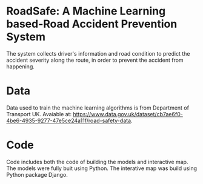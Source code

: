 # RoadSafe: A Machine Learning based-Road Accident Prevention System
The system collects driver's information and road condition to predict the accident severity along the route, in order to prevent the accident from happening.
# Data
Data used to train the machine learning algorithms is from Department of Transport UK. Avaiable at: https://www.data.gov.uk/dataset/cb7ae6f0-4be6-4935-9277-47e5ce24a11f/road-safety-data.
# Code
Code includes both the code of building the models and interactive map. The models were fully buit using Python. The interative map was build using Python package Django.
